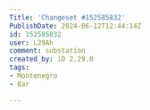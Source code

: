 ```yaml
---
Title: 'Changeset #152585832'
PublishDate: 2024-06-12T12:44:14Z
id: 152585832
user: L29Ah
comment: substation
created_by: iD 2.29.0
tags:
- Montenegro
- Bar

---
```

